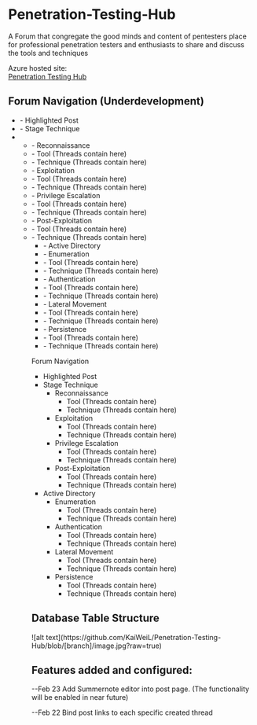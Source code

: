 # Penetration-Testing-Hub
A Forum that congregate the good minds and content of pentesters
place for professional penetration testers and enthusiasts to share and discuss the tools and techniques

Azure hosted site:<br>
[Penetration Testing Hub](https://penetrationtestinghub20210225092748.azurewebsites.net)

<h2>Forum Navigation (Underdevelopment)</h2>
<ul>
<li>- Highlighted Post</li>
<li>- Stage Technique</li>
<li><ul><li>    - Reconnaissance</li>
<li>        - Tool (Threads contain here)</li>
<li>        - Technique (Threads contain here)</li></li>
<li>    - Exploitation</li>
<li>        - Tool (Threads contain here)</li>
<li>        - Technique (Threads contain here)</li>
<li>    - Privilege Escalation</li>
<li>        - Tool (Threads contain here)</li>
<li>        - Technique (Threads contain here)</li>
<li>    - Post-Exploitation</li>
<li>        - Tool (Threads contain here)</li>
<li>        - Technique (Threads contain here)<ul></li>
<li>- Active Directory</li>
<li>    - Enumeration</li>
<li>        - Tool (Threads contain here)</li>
<li>        - Technique (Threads contain here)</li>
<li>    - Authentication</li>
<li>        - Tool (Threads contain here)</li>
<li>        - Technique (Threads contain here)</li>
<li>    - Lateral Movement</li>
<li>        - Tool (Threads contain here)</li>
<li>        - Technique (Threads contain here)</li>
<li>    - Persistence</li>
<li>        - Tool (Threads contain here)</li>
<li>        - Technique (Threads contain here)</li>
</ul>

Forum Navigation
- Highlighted Post
- Stage Technique
    - Reconnaissance
        - Tool (Threads contain here)
        - Technique (Threads contain here)
    - Exploitation
        - Tool (Threads contain here)
        - Technique (Threads contain here)
    - Privilege Escalation
        - Tool (Threads contain here)
        - Technique (Threads contain here)
    - Post-Exploitation
        - Tool (Threads contain here)
        - Technique (Threads contain here)
- Active Directory
    - Enumeration
        - Tool (Threads contain here)
        - Technique (Threads contain here)
    - Authentication
        - Tool (Threads contain here)
        - Technique (Threads contain here)
    - Lateral Movement
        - Tool (Threads contain here)
        - Technique (Threads contain here)
    - Persistence
        - Tool (Threads contain here)
        - Technique (Threads contain here)
        
<h2>Database Table Structure</h2>
![alt text](https://github.com/KaiWeiL/Penetration-Testing-Hub/blob/[branch]/image.jpg?raw=true)


<h2>Features added and configured:</h2>
<p>
--Feb 23
Add Summernote editor into post page.
(The functionality will be enabled in near future)

--Feb 22
Bind post links to each specific created thread
</p>
